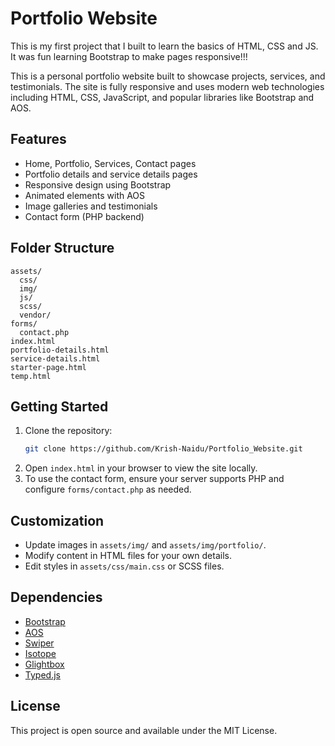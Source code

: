 # Portfolio Website

This is my first project that I built to learn the basics of HTML, CSS and JS. It was fun learning Bootstrap to make pages responsive!!!

This is a personal portfolio website built to showcase projects, services, and testimonials. The site is fully responsive and uses modern web technologies including HTML, CSS, JavaScript, and popular libraries like Bootstrap and AOS.

## Features
- Home, Portfolio, Services, Contact pages
- Portfolio details and service details pages
- Responsive design using Bootstrap
- Animated elements with AOS
- Image galleries and testimonials
- Contact form (PHP backend)

## Folder Structure
```
assets/
  css/
  img/
  js/
  scss/
  vendor/
forms/
  contact.php
index.html
portfolio-details.html
service-details.html
starter-page.html
temp.html
```

## Getting Started
1. Clone the repository:
   ```bash
   git clone https://github.com/Krish-Naidu/Portfolio_Website.git
   ```
2. Open `index.html` in your browser to view the site locally.
3. To use the contact form, ensure your server supports PHP and configure `forms/contact.php` as needed.

## Customization
- Update images in `assets/img/` and `assets/img/portfolio/`.
- Modify content in HTML files for your own details.
- Edit styles in `assets/css/main.css` or SCSS files.

## Dependencies
- [Bootstrap](https://getbootstrap.com/)
- [AOS](https://michalsnik.github.io/aos/)
- [Swiper](https://swiperjs.com/)
- [Isotope](https://isotope.metafizzy.co/)
- [Glightbox](https://biati-digital.github.io/glightbox/)
- [Typed.js](https://github.com/mattboldt/typed.js/)

## License
This project is open source and available under the MIT License.
